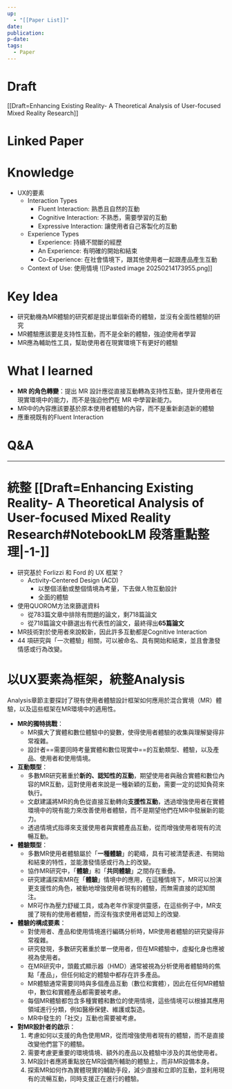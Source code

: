 ```yaml
---
up:
  - "[[Paper List]]"
date: 
publication: 
p-date: 
tags:
  - Paper
---
```

# Draft
[[Draft=Enhancing Existing Reality- A Theoretical Analysis of User-focused Mixed Reality Research]]
# Linked Paper
# Knowledge
- UX的要素
	- Interaction Types
		- Fluent Interaction: 熟悉且自然的互動
		- Cognitive Interaction: 不熟悉，需要學習的互動
		- Expressive Interaction: 讓使用者自己客製化的互動
	- Experience Types
		- Experience: 持續不間斷的經歷
		- An Experience: 有明確的開始和結束
		- Co-Experience: 在社會情境下，跟其他使用者一起跟產品產生互動
	- Context of Use: 使用情境
![[Pasted image 20250214173955.png]]
# Key Idea
- 研究動機為MR體驗的研究都是提出單個新奇的體驗，並沒有全面性體驗的研究
- MR體驗應該要是支持性互動，而不是全新的體驗，強迫使用者學習
- MR應為輔助性工具，幫助使用者在現實環境下有更好的體驗
# What I learned
- **MR 的角色轉變**：提出 MR 設計應從直接互動轉為支持性互動，提升使用者在現實環境中的能力，而不是強迫他們在 MR 中學習新能力。
- MR中的內容應該要基於原本使用者體驗的內容，而不是重新創造新的體驗
- 應重視既有的Fluent Interaction
# Q&A
---
# 統整 [[Draft=Enhancing Existing Reality- A Theoretical Analysis of User-focused Mixed Reality Research#NotebookLM 段落重點整理|-1-]]
- 研究基於 Forlizzi 和 Ford 的 UX 框架？
	- Activity-Centered Design (ACD)
		- 以整個活動或整個情境為考量，下去做人物互動設計
		- 全面的體驗
- 使用QUOROM方法來篩選資料
	- 從783篇文章中排除有問題的論文，剩718篇論文
	- 從718篇論文中篩選出有代表性的論文，最終得出**65篇論文**
- MR技術對於使用者來說較新，因此許多互動都是Cognitive Interaction
- 44 項研究與「一次體驗」相關，可以被命名、具有開始和結束，並且會激發情感或行為改變。
# 以UX要素為框架，統整Analysis
Analysis章節主要探討了現有使用者體驗設計框架如何應用於混合實境（MR）體驗，以及這些框架在MR環境中的適用性。
- **MR的獨特挑戰**：
    - MR擴大了實體和數位體驗中的變數，使得使用者體驗的收集與理解變得非常複雜。
    - 設計者==需要同時考量實體和數位現實中==的互動類型、體驗，以及產品、使用者和使用情境。
- **互動類型**：
    - 多數MR研究著重於**新的、認知性的互動**，期望使用者與融合實體和數位內容的MR互動，這對使用者來說是一種新穎的互動，需要一定的認知負荷來執行。
    - 文獻建議將MR的角色從直接互動轉向**支援性互動**，透過增強使用者在實體環境中的現有能力來改善使用者體驗，而不是期望他們在MR中發展新的能力。
    - 透過情境式指導來支援使用者與實體產品互動，從而增強使用者現有的流暢互動。
- **體驗類型**：
    - 多數MR使用者體驗屬於「**一種體驗**」的範疇，具有可被清楚表達、有開始和結束的特性，並能激發情感或行為上的改變。
    - 協作MR研究中，「**體驗**」和「**共同體驗**」之間存在重疊。
    - 研究建議探索MR在「**體驗**」情境中的應用，在這種情境下，MR可以扮演更支援性的角色，被動地增強使用者現有的體驗，而無需直接的認知關注。
    - MR可作為壓力舒緩工具，或為老年作家提供靈感，在這些例子中，MR支援了現有的使用者體驗，而沒有強求使用者認知上的改變.
- **體驗的構成要素**：
    - 對使用者、產品和使用情境進行編碼分析時，MR使用者體驗的研究變得非常複雜。
    - 研究發現，多數研究著重於單一使用者，但在MR體驗中，虛擬化身也應被視為使用者。
    - 在MR研究中，頭戴式顯示器（HMD）通常被視為分析使用者體驗時的焦點「產品」，但任何給定的體驗中都存在許多產品。
    - MR體驗通常需要同時與多個產品互動（數位和實體），因此在任何MR體驗中，數位和實體產品都需要被考慮。
    - 每個MR體驗都包含多種實體和數位的使用情境，這些情境可以根據其應用領域進行分類，例如醫療保健、維護或製造。
    - MR中發生的「社交」互動也需要被考慮。
- **對MR設計者的啟示**：
    1. 考慮如何以支援的角色使用MR，從而增強使用者現有的體驗，而不是直接改變他們當下的體驗。
    2. 需要考慮更重要的環境情境、額外的產品以及體驗中涉及的其他使用者。
    3. MR設計者應將重點放在MR設備所輔助的體驗上，而非MR設備本身。
    4. 探索MR如何作為實體現實的輔助手段，減少直接和立即的互動，並利用現有的流暢互動，同時支援正在進行的體驗。